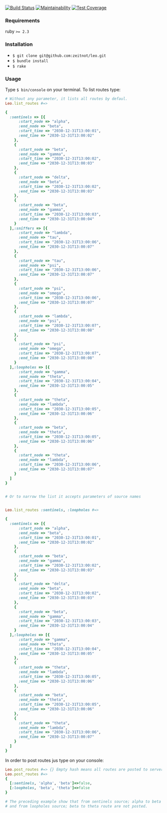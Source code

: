 [![Build Status](https://travis-ci.org/zeitnot/leo.svg?branch=master)](https://travis-ci.org/zeitnot/leo)
[![Maintainability](https://api.codeclimate.com/v1/badges/105e973fa36d7d032acf/maintainability)](https://codeclimate.com/github/zeitnot/leo/maintainability)
[![Test Coverage](https://api.codeclimate.com/v1/badges/105e973fa36d7d032acf/test_coverage)](https://codeclimate.com/github/zeitnot/leo/test_coverage)

### Requirements
ruby `>= 2.3`

### Installation
* `$ git clone git@github.com:zeitnot/leo.git`
* `$ bundle install`
* `$ rake`

### Usage
Type `$ bin/console` on your terminal. To list routes type: 
```ruby
# Without any parameter, it lists all routes by defaul.
Leo.list_routes #=> 

{
  :sentinels => [{
      :start_node => "alpha",
      :end_node => "beta",
      :start_time => "2030-12-31T13:00:01",
      :end_time => "2030-12-31T13:00:02"
    },
    {
      :start_node => "beta",
      :end_node => "gamma",
      :start_time => "2030-12-31T13:00:02",
      :end_time => "2030-12-31T13:00:03"
    },
    {
      :start_node => "delta",
      :end_node => "beta",
      :start_time => "2030-12-31T13:00:02",
      :end_time => "2030-12-31T13:00:03"
    },
    {
      :start_node => "beta",
      :end_node => "gamma",
      :start_time => "2030-12-31T13:00:03",
      :end_time => "2030-12-31T13:00:04"
    }
  ],:sniffers => [{
      :start_node => "lambda",
      :end_node => "tau",
      :start_time => "2030-12-31T13:00:06",
      :end_time => "2030-12-31T13:00:07"
    },
    {
      :start_node => "tau",
      :end_node => "psi",
      :start_time => "2030-12-31T13:00:06",
      :end_time => "2030-12-31T13:00:07"
    },
    {
      :start_node => "psi",
      :end_node => "omega",
      :start_time => "2030-12-31T13:00:06",
      :end_time => "2030-12-31T13:00:07"
    },
    {
      :start_node => "lambda",
      :end_node => "psi",
      :start_time => "2030-12-31T13:00:07",
      :end_time => "2030-12-31T13:00:08"
    },
    {
      :start_node => "psi",
      :end_node => "omega",
      :start_time => "2030-12-31T13:00:07",
      :end_time => "2030-12-31T13:00:08"
    }
  ],:loopholes => [{
      :start_node => "gamma",
      :end_node => "theta",
      :start_time => "2030-12-31T13:00:04",
      :end_time => "2030-12-31T13:00:05"
    },
    {
      :start_node => "theta",
      :end_node => "lambda",
      :start_time => "2030-12-31T13:00:05",
      :end_time => "2030-12-31T13:00:06"
    },
    {
      :start_node => "beta",
      :end_node => "theta",
      :start_time => "2030-12-31T13:00:05",
      :end_time => "2030-12-31T13:00:06"
    },
    {
      :start_node => "theta",
      :end_node => "lambda",
      :start_time => "2030-12-31T13:00:06",
      :end_time => "2030-12-31T13:00:07"
    }
  ]
}


# Or to narrow the list it accepts parameters of source names 
  

Leo.list_routes :sentinels, :loopholes #=>

{
  :sentinels => [{
      :start_node => "alpha",
      :end_node => "beta",
      :start_time => "2030-12-31T13:00:01",
      :end_time => "2030-12-31T13:00:02"
    },
    {
      :start_node => "beta",
      :end_node => "gamma",
      :start_time => "2030-12-31T13:00:02",
      :end_time => "2030-12-31T13:00:03"
    },
    {
      :start_node => "delta",
      :end_node => "beta",
      :start_time => "2030-12-31T13:00:02",
      :end_time => "2030-12-31T13:00:03"
    },
    {
      :start_node => "beta",
      :end_node => "gamma",
      :start_time => "2030-12-31T13:00:03",
      :end_time => "2030-12-31T13:00:04"
    }
  ],:loopholes => [{
      :start_node => "gamma",
      :end_node => "theta",
      :start_time => "2030-12-31T13:00:04",
      :end_time => "2030-12-31T13:00:05"
    },
    {
      :start_node => "theta",
      :end_node => "lambda",
      :start_time => "2030-12-31T13:00:05",
      :end_time => "2030-12-31T13:00:06"
    },
    {
      :start_node => "beta",
      :end_node => "theta",
      :start_time => "2030-12-31T13:00:05",
      :end_time => "2030-12-31T13:00:06"
    },
    {
      :start_node => "theta",
      :end_node => "lambda",
      :start_time => "2030-12-31T13:00:06",
      :end_time => "2030-12-31T13:00:07"
    }
  ]
}

```

In order to post routes jus type on your console: 
```ruby
Leo.post_routes #=> {} Empty hash means all routes are posted to server.
Leo.post_routes #=> 
{
  [:sentinels, 'alpha', 'beta']=>false,
  [:loopholes, 'beta', 'theta']=>false
} 

# The preceding example show that from sentinels source; alpha to beta route,
# and from loopholes source; beta to theta route are not posted. 
```